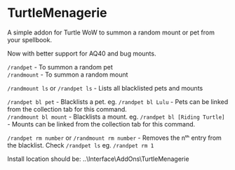# TurtleMenagerie
A simple addon for Turtle WoW to summon a random mount or pet from your spellbook.

Now with better support for AQ40 and bug mounts.

`/randpet` - To summon a random pet  
`/randmount` - To summon a random mount

`/randmount ls` or `/randpet ls` - Lists all blacklisted pets and mounts

`/randpet bl pet` - Blacklists a pet. eg. `/randpet bl Lulu` - Pets can be linked from the collection tab for this command.  
`/randmount bl mount` - Blacklists a mount. eg. `/randpet bl [Riding Turtle]` - Mounts can be linked from the collection tab for this command.

`/randpet rm number` or `/randmount rm number` - Removes the nᵗʰ entry from the blacklist. Check `/randpet ls` eg. `/randpet rm 1`

Install location should be: ..\Interface\AddOns\TurtleMenagerie
